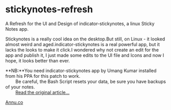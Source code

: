 # stickynotes-refresh

A Refresh for the UI and Design of indicator-stickynotes, a linux Sticky Notes app.

Stickynotes is a really cool idea on the desktop.But still, on Linux - it looked almost weird and aged.indicator-stickynotes is a real powerful app, but it lacks the looks to make it click.I wondered why not create an edit for the app and publish it, I just made some edits to the UI file and Icons and now I hope, it looks better than ever.

**NB:**You need indicator-stickynotes app by Umang Kumar installed from his PPA for this patch to work.<br/>
&nbsp;&nbsp;&nbsp;&nbsp;&nbsp;&nbsp;&nbsp;&nbsp;Be careful, the Bash Script resets your data, be sure you have backups of your notes.
<br>
&nbsp;&nbsp;&nbsp;&nbsp;&nbsp;&nbsp;&nbsp;&nbsp;[Read the original article...](http://annu.co/blog/2015/06/11/Stickynotes-refreshed.html)

[Annu.co](http://annu.co)
